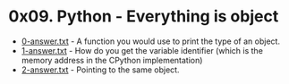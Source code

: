 # 0x09. Python - Everything is object

- [0-answer.txt](https://github.com/CharlesMariga/alx-higher_level_programming/blob/main/0x09-python-everything_is_object/0-answer.txt) - A function you would use to print the type of an object.
- [1-answer.txt](https://github.com/CharlesMariga/alx-higher_level_programming/blob/main/0x09-python-everything_is_object/1-answer.txt) - How do you get the variable identifier (which is the memory address in the CPython implementation)
- [2-answer.txt]() - Pointing to the same object.
